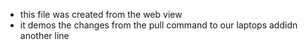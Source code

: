 - this file was created from the web view
- it demos the changes from the pull command to our laptops
addidn another line
